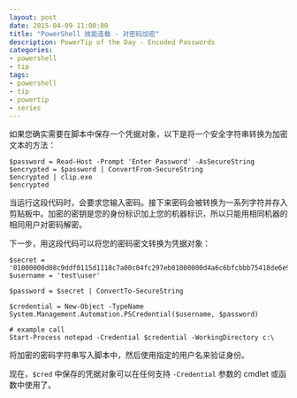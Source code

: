 ```yaml
---
layout: post
date: 2015-04-09 11:00:00
title: "PowerShell 技能连载 - 对密码加密"
description: PowerTip of the Day - Encoded Passwords
categories:
- powershell
- tip
tags:
- powershell
- tip
- powertip
- series
---
```

如果您确实需要在脚本中保存一个凭据对象，以下是将一个安全字符串转换为加密文本的方法：

    $password = Read-Host -Prompt 'Enter Password' -AsSecureString
    $encrypted = $password | ConvertFrom-SecureString
    $encrypted | clip.exe
    $encrypted

当运行这段代码时，会要求您输入密码。接下来密码会被转换为一系列字符并存入剪贴板中。加密的密钥是您的身份标识加上您的机器标识，所以只能用相同机器的相同用户对密码解密。

下一步，用这段代码可以将您的密码密文转换为凭据对象：

    $secret = '01000000d08c9ddf0115d1118c7a00c04fc297eb01000000d4a6c6bfcbbb75418de6e9672d85e73600...996f8365c8c82ea61f94927d3e3b14000000c6aecec683717376f0fb18519f326f6ac9cd89dc'
    $username = 'test\user'
    
    $password = $secret | ConvertTo-SecureString
    
    $credential = New-Object -TypeName System.Management.Automation.PSCredential($username, $password)
    
    # example call
    Start-Process notepad -Credential $credential -WorkingDirectory c:\

将加密的密码字符串写入脚本中，然后使用指定的用户名来验证身份。

现在，`$cred` 中保存的凭据对象可以在任何支持 `-Credential` 参数的 cmdlet 或函数中使用了。

<!--本文国际来源：[Encoded Passwords](http://community.idera.com/powershell/powertips/b/tips/posts/encoded-passwords)-->
